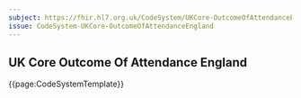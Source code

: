 ```yaml
---
subject: https://fhir.hl7.org.uk/CodeSystem/UKCore-OutcomeOfAttendanceEngland
issue: CodeSystem-UKCore-OutcomeOfAttendanceEngland
---
```

## UK Core Outcome Of Attendance England

{{page:CodeSystemTemplate}}